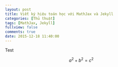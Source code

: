 ```yaml
---
layout: post
title: Viết ký hiệu toán học với MathJax và Jekyll
categories: [Thủ thuật]
tags: [MathJax, Jekyll]
fullview: false
comments: true
date: 2015-12-18 11:40:00
---
```


Test

$$a^2 + b^2 = c^2$$
